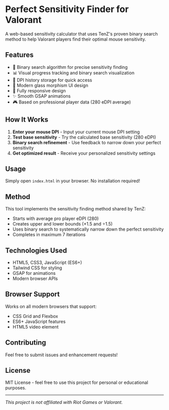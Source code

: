 # Perfect Sensitivity Finder for Valorant

A web-based sensitivity calculator that uses TenZ's proven binary search method to help Valorant players find their optimal mouse sensitivity.

## Features

- 🎯 Binary search algorithm for precise sensitivity finding
- 📊 Visual progress tracking and binary search visualization
- 💾 DPI history storage for quick access
- 🎨 Modern glass morphism UI design
- 📱 Fully responsive design
- ✨ Smooth GSAP animations
- 🎮 Based on professional player data (280 eDPI average)

## How It Works

1. **Enter your mouse DPI** - Input your current mouse DPI setting
2. **Test base sensitivity** - Try the calculated base sensitivity (280 eDPI)
3. **Binary search refinement** - Use feedback to narrow down your perfect sensitivity
4. **Get optimized result** - Receive your personalized sensitivity settings

## Usage

Simply open `index.html` in your browser. No installation required!

## Method

This tool implements the sensitivity finding method shared by TenZ:

- Starts with average pro player eDPI (280)
- Creates upper and lower bounds (×1.5 and ÷1.5)
- Uses binary search to systematically narrow down the perfect sensitivity
- Completes in maximum 7 iterations

## Technologies Used

- HTML5, CSS3, JavaScript (ES6+)
- Tailwind CSS for styling
- GSAP for animations
- Modern browser APIs

## Browser Support

Works on all modern browsers that support:

- CSS Grid and Flexbox
- ES6+ JavaScript features
- HTML5 video element

## Contributing

Feel free to submit issues and enhancement requests!

## License

MIT License - feel free to use this project for personal or educational purposes.

---

_This project is not affiliated with Riot Games or Valorant._
